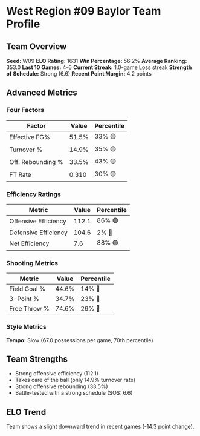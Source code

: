# West Region #09 Baylor Team Profile
## Team Overview
**Seed:** W09
**ELO Rating:** 1631
**Win Percentage:** 56.2%
**Average Ranking:** 353.0
**Last 10 Games:** 4-6
**Current Streak:** 1.0-game Loss streak
**Strength of Schedule:** Strong (6.6)
**Recent Point Margin:** 4.2 points

## Advanced Metrics
### Four Factors
| Factor | Value | Percentile |
|--------|-------|------------|
| Effective FG% | 51.5% | 33% 🟡 |
| Turnover % | 14.9% | 35% 🟡 |
| Off. Rebounding % | 33.5% | 43% 🟡 |
| FT Rate | 0.310 | 30% 🟡 |

### Efficiency Ratings
| Metric | Value | Percentile |
|--------|-------|------------|
| Offensive Efficiency | 112.1 | 86% 🟢 |
| Defensive Efficiency | 104.6 | 2% 🔴 |
| Net Efficiency | 7.6 | 88% 🟢 |

### Shooting Metrics
| Metric | Value | Percentile |
|--------|-------|------------|
| Field Goal % | 44.6% | 14% 🔴 |
| 3-Point % | 34.7% | 23% 🔴 |
| Free Throw % | 74.6% | 29% 🔴 |

### Style Metrics
**Tempo:** Slow (67.0 possessions per game, 70th percentile)

## Team Strengths
* Strong offensive efficiency (112.1)
* Takes care of the ball (only 14.9% turnover rate)
* Strong offensive rebounding (33.5%)
* Battle-tested with a strong schedule (SOS: 6.6)

## ELO Trend
Team shows a slight downward trend in recent games (-14.3 point change).

